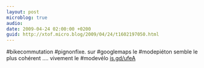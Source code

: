 ```yaml
---
layout: post
microblog: true
audio: 
date: 2009-04-24 02:00:00 +0200
guid: http://xtof.micro.blog/2009/04/24/t1602197050.html
---
```

#bikecommutation #pignonfixe. sur #googlemaps le #modepiéton semble le plus cohérent .... vivement le #modevélo  [is.gd/ufeA](http://is.gd/ufeA)
